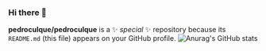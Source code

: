 ### Hi there 👋

**pedroculque/pedroculque** is a ✨ _special_ ✨ repository because its `README.md` (this file) appears on your GitHub profile.
![Anurag's GitHub stats](https://github-readme-stats.vercel.app/api?username=pedroculque&show_icons=true&theme=radical)




